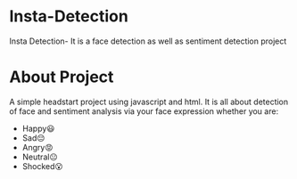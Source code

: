 # Insta-Detection
Insta Detection- It is a face detection as well as sentiment detection project

# About Project
A simple headstart project using javascript and html. It is all about detection of face and sentiment analysis via your face expression whether you are:
- Happy😃
- Sad😔
- Angry😡
- Neutral😐
- Shocked😮



